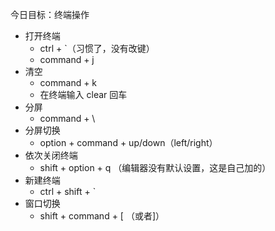 今日目标：终端操作

- 打开终端
   - ctrl + `（习惯了，没有改键）
   - command + j
- 清空
   - command + k
   - 在终端输入 clear 回车
- 分屏
   - command + \
- 分屏切换
   - option + command + up/down（left/right）
- 依次关闭终端
   - shift + option + q  （编辑器没有默认设置，这是自己加的）
- 新建终端
   - ctrl + shift + `
- 窗口切换
   - shift + command + [ （或者]）
